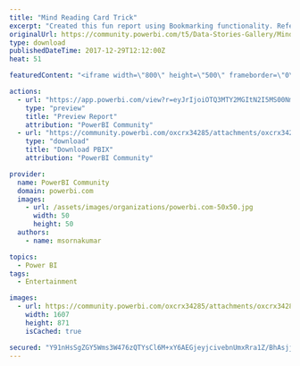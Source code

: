 ```yaml
---
title: "Mind Reading Card Trick"
excerpt: "Created this fun report using Bookmarking functionality. Reference : http://www.caveofmagic.com/"
originalUrl: https://community.powerbi.com/t5/Data-Stories-Gallery/Mind-Reading-Card-Trick/m-p/330548
type: download
publishedDateTime: 2017-12-29T12:12:00Z
heat: 51

featuredContent: "<iframe width=\"800\" height=\"500\" frameborder=\"0\" src=\"https://app.powerbi.com/view?r=eyJrIjoiOTQ3MTY2MGItN2I5MS00NmZlLWE2MWYtOTM5MDE3ZGVmZTNjIiwidCI6ImE5ZThjZjE4LWFhMTItNGM2OC1iNzIwLWQ1NGRlMzdiMWQ0MyIsImMiOjEwfQ\"></iframe>"

actions:
  - url: "https://app.powerbi.com/view?r=eyJrIjoiOTQ3MTY2MGItN2I5MS00NmZlLWE2MWYtOTM5MDE3ZGVmZTNjIiwidCI6ImE5ZThjZjE4LWFhMTItNGM2OC1iNzIwLWQ1NGRlMzdiMWQ0MyIsImMiOjEwfQ"
    type: "preview"
    title: "Preview Report"
    attribution: "PowerBI Community"
  - url: "https://community.powerbi.com/oxcrx34285/attachments/oxcrx34285/DataStoriesGallery/1408/2/MindReadingCardTrick.pbix"
    type: "download"
    title: "Download PBIX"
    attribution: "PowerBI Community"

provider:
  name: PowerBI Community
  domain: powerbi.com
  images:
    - url: /assets/images/organizations/powerbi.com-50x50.jpg
      width: 50
      height: 50
  authors:
    - name: msornakumar

topics:
  - Power BI
tags:
  - Entertainment

images:
  - url: https://community.powerbi.com/oxcrx34285/attachments/oxcrx34285/DataStoriesGallery/1408/1/MindReadingCardTrick.png
    width: 1607
    height: 871
    isCached: true

secured: "Y91nHsSgZGY5Wms3W476zQTYsCl6M+xY6AEGjeyjcivebnUmxRra1Z/BhAsjjw8r9nDORNBoRcqtgS7jC7PVAIzENOeC55bj+A+bOnRezmPZmScY0CEw8q7wjTtuQGYBHLH09Y1G7Hq4uZLAreGXsQsNwV2FhvQNsCJxAqPz5fTJNpjhjyi+TNQwV5FO1JS1mhd2HtF2/B7taLZuQCj00dahTls4NBrmAbjD1bbkzBCGYaJ/3XwvjnGhyVUhsRqhbs6fDkvDh2smUR8YQdFQeLTWfHrUswkx8dtI7cXLbEoIlvpc2BzyHzdjDIX4VJnjtguWZQCk09jCDn3Pw2JyCknal8FsfwzHCV8W45YS8XCXeR5lKYnmefkur8haKcO+26hdej8z0h9dR8pHHffxkFJqv+VHco4PZLnqAgqFCm2dBhbn0Xzij6SN3RIXAj4/;s5DpZTsvRPJAahRkBSQXbw=="
---
```



